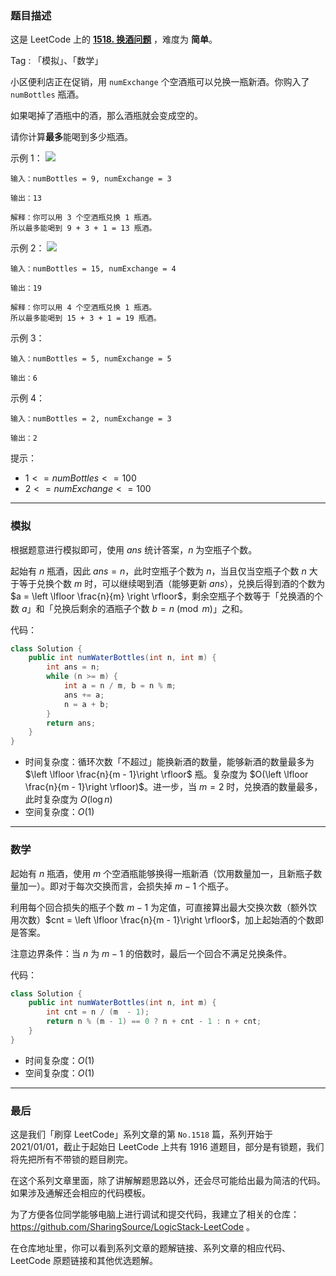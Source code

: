 ### 题目描述

这是 LeetCode 上的 **[1518. 换酒问题](https://leetcode-cn.com/problems/water-bottles/solution/gong-shui-san-xie-yi-ti-shuang-jie-ji-sh-7yyo/)** ，难度为 **简单**。

Tag : 「模拟」、「数学」



小区便利店正在促销，用 `numExchange` 个空酒瓶可以兑换一瓶新酒。你购入了 `numBottles` 瓶酒。

如果喝掉了酒瓶中的酒，那么酒瓶就会变成空的。

请你计算**最多**能喝到多少瓶酒。

示例 1：
![](https://assets.leetcode-cn.com/aliyun-lc-upload/uploads/2020/07/19/sample_1_1875.png)
```
输入：numBottles = 9, numExchange = 3

输出：13

解释：你可以用 3 个空酒瓶兑换 1 瓶酒。
所以最多能喝到 9 + 3 + 1 = 13 瓶酒。
```
示例 2：
![](https://assets.leetcode-cn.com/aliyun-lc-upload/uploads/2020/07/19/sample_2_1875.png)
```
输入：numBottles = 15, numExchange = 4

输出：19

解释：你可以用 4 个空酒瓶兑换 1 瓶酒。
所以最多能喝到 15 + 3 + 1 = 19 瓶酒。
```
示例 3：
```
输入：numBottles = 5, numExchange = 5

输出：6
```
示例 4：
```
输入：numBottles = 2, numExchange = 3

输出：2
```

提示：
* $1 <= numBottles <= 100$
* $2 <= numExchange <= 100$

---

### 模拟

根据题意进行模拟即可，使用 $ans$ 统计答案，$n$ 为空瓶子个数。

起始有 $n$ 瓶酒，因此 $ans = n$，此时空瓶子个数为 $n$，当且仅当空瓶子个数 $n$ 大于等于兑换个数 $m$ 时，可以继续喝到酒（能够更新 $ans$），兑换后得到酒的个数为 $a = \left \lfloor \frac{n}{m} \right \rfloor$，剩余空瓶子个数等于「兑换酒的个数 $a$」和「兑换后剩余的酒瓶子个数 $b = n \pmod m$」之和。

代码：
```java
class Solution {
    public int numWaterBottles(int n, int m) {
        int ans = n;
        while (n >= m) {
            int a = n / m, b = n % m;
            ans += a;
            n = a + b;
        }
        return ans;
    }
}
```
* 时间复杂度：循环次数「不超过」能换新酒的数量，能够新酒的数量最多为 $\left \lfloor \frac{n}{m - 1}\right \rfloor$ 瓶。复杂度为 $O(\left \lfloor \frac{n}{m - 1}\right \rfloor)$。进一步，当 $m = 2$ 时，兑换酒的数量最多，此时复杂度为 $O(\log{n})$
* 空间复杂度：$O(1)$

---

### 数学

起始有 $n$ 瓶酒，使用 $m$ 个空酒瓶能够换得一瓶新酒（饮用数量加一，且新瓶子数量加一）。即对于每次交换而言，会损失掉 $m - 1$ 个瓶子。

利用每个回合损失的瓶子个数 $m - 1$ 为定值，可直接算出最大交换次数（额外饮用次数）$cnt = \left \lfloor \frac{n}{m - 1}\right \rfloor$，加上起始酒的个数即是答案。

注意边界条件：当 $n$ 为 $m - 1$ 的倍数时，最后一个回合不满足兑换条件。

代码：
```java
class Solution {
    public int numWaterBottles(int n, int m) {
        int cnt = n / (m  - 1);
        return n % (m - 1) == 0 ? n + cnt - 1 : n + cnt;
    }
}
```
* 时间复杂度：$O(1)$
* 空间复杂度：$O(1)$

---

### 最后

这是我们「刷穿 LeetCode」系列文章的第 `No.1518` 篇，系列开始于 2021/01/01，截止于起始日 LeetCode 上共有 1916 道题目，部分是有锁题，我们将先把所有不带锁的题目刷完。

在这个系列文章里面，除了讲解解题思路以外，还会尽可能给出最为简洁的代码。如果涉及通解还会相应的代码模板。

为了方便各位同学能够电脑上进行调试和提交代码，我建立了相关的仓库：https://github.com/SharingSource/LogicStack-LeetCode 。

在仓库地址里，你可以看到系列文章的题解链接、系列文章的相应代码、LeetCode 原题链接和其他优选题解。


